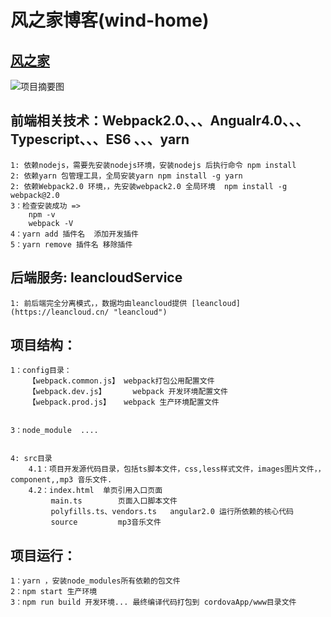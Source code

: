 

# 风之家博客(wind-home) 



## [风之家](http://www.windhome.win "风之家博客")  


![项目摘要图](https://www.windhome.win/src/images/wind_home.png)


## 前端相关技术：Webpack2.0、、、Angualr4.0、、、Typescript、、、ES6 、、、yarn
	
	1: 依赖nodejs，需要先安装nodejs环境，安装nodejs 后执行命令 npm install
	2: 依赖yarn 包管理工具，全局安装yarn npm install -g yarn
	2: 依赖Webpack2.0 环境，，先安装webpack2.0 全局环境  npm install -g webpack@2.0
	3：检查安装成功 =>
		npm -v
		webpack -V
	4：yarn add 插件名  添加开发插件
	5：yarn remove 插件名 移除插件

## 后端服务: leancloudService
    1: 前后端完全分离模式，，数据均由leancloud提供 [leancloud](https://leancloud.cn/ "leancloud")  


## 项目结构：
  
	1：config目录：
        【webpack.common.js】 webpack打包公用配置文件
        【webpack.dev.js】 	  webpack 开发环境配置文件
        【webpack.prod.js】   webpack 生产环境配置文件


	3：node_module  ....


	4: src目录
		4.1：项目开发源代码目录，包括ts脚本文件，css,less样式文件，images图片文件，，component,,mp3 音乐文件.
		4.2：index.html 	单页引用入口页面
		     main.ts    	页面入口脚本文件
		     polyfills.ts、vendors.ts   angular2.0 运行所依赖的核心代码
		     source         mp3音乐文件
		


## 项目运行：
    
	1：yarn ，安装node_modules所有依赖的包文件	 
	2：npm start 生产环境
	3：npm run build 开发环境... 最终编译代码打包到 cordovaApp/www目录文件







